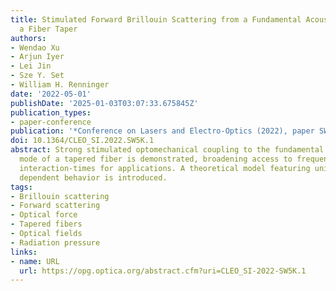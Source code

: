 ```yaml
---
title: Stimulated Forward Brillouin Scattering from a Fundamental Acoustic Mode in
  a Fiber Taper
authors:
- Wendao Xu
- Arjun Iyer
- Lei Jin
- Sze Y. Set
- William H. Renninger
date: '2022-05-01'
publishDate: '2025-01-03T03:07:33.675845Z'
publication_types:
- paper-conference
publication: '*Conference on Lasers and Electro-Optics (2022), paper SW5K.1*'
doi: 10.1364/CLEO_SI.2022.SW5K.1
abstract: Strong stimulated optomechanical coupling to the fundamental flexural acoustic
  mode of a tapered fiber is demonstrated, broadening access to frequencies, and increasing
  interaction-times for applications. A theoretical model featuring unique propagation
  dependent behavior is introduced.
tags:
- Brillouin scattering
- Forward scattering
- Optical force
- Tapered fibers
- Optical fields
- Radiation pressure
links:
- name: URL
  url: https://opg.optica.org/abstract.cfm?uri=CLEO_SI-2022-SW5K.1
---
```

